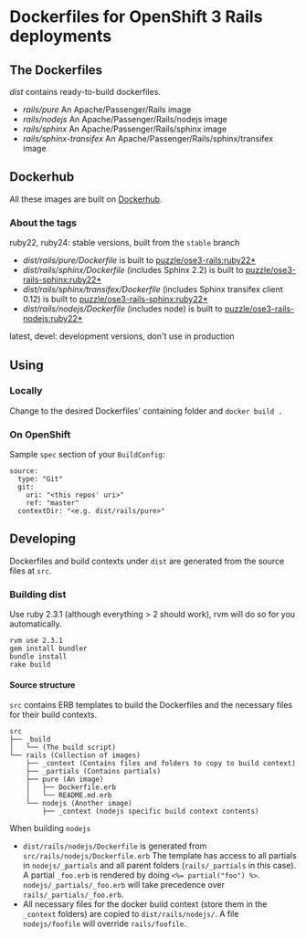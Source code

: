 # Dockerfiles for OpenShift 3 Rails deployments

## The Dockerfiles

_dist_ contains ready-to-build dockerfiles.

* _rails/pure_ An Apache/Passenger/Rails image
* _rails/nodejs_ An Apache/Passenger/Rails/nodejs image
* _rails/sphinx_ An Apache/Passenger/Rails/sphinx image
* _rails/sphinx-transifex_ An Apache/Passenger/Rails/sphinx/transifex image

## Dockerhub

All these images are built on [Dockerhub](https://hub.docker.com/u/puzzle/).

### About the tags

ruby22, ruby24: stable versions, built from the `stable` branch

* _dist/rails/pure/Dockerfile_ is built to [puzzle/ose3-rails:ruby22*](https://hub.docker.com/r/puzzle/ose3-rails)
* _dist/rails/sphinx/Dockerfile_ (includes Sphinx 2.2) is built to [puzzle/ose3-rails-sphinx:ruby22*](https://hub.docker.com/r/puzzle/ose3-rails-sphinx/tags/)
* _dist/rails/sphinx/transifex/Dockerfile_ (includes Sphinx transifex client 0.12) is built to [puzzle/ose3-rails-sphinx:ruby22*](https://hub.docker.com/r/puzzle/ose3-rails-sphinx/tags/)
* _dist/rails/nodejs/Dockerfile_ (includes node) is built to [puzzle/ose3-rails-nodejs:ruby22*](https://hub.docker.com/r/puzzle/ose3-rails-nodejs/tags/)

latest, devel: development versions, don't use in production

## Using

### Locally

Change to the desired Dockerfiles' containing folder and `docker build .`

### On OpenShift

Sample `spec` section of your `BuildConfig`:

    source:
      type: "Git"
      git: 
        uri: "<this repos' uri>"
        ref: "master"
      contextDir: "<e.g. dist/rails/pure>" 

## Developing

Dockerfiles and build contexts under `dist` are generated from the source files at `src`.

### Building dist

Use ruby 2.3.1 (although everything > 2 should work), rvm will do so for you automatically.
 
    rvm use 2.3.1
    gem install bundler
    bundle install
    rake build
    
#### Source structure

`src` contains ERB templates to build the Dockerfiles and the necessary files for their build contexts.

    src
    ├── _build
    │   └── (The build script)
    └── rails (Collection of images)
        ├── _context (Contains files and folders to copy to build context)
        ├── _partials (Contains partials)
        ├── pure (An image)
        │   ├── Dockerfile.erb
        │   └── README.md.erb
        └── nodejs (Another image)
            ├── _context (nodejs specific build context contents)

When building `nodejs`

* `dist/rails/nodejs/Dockerfile` is generated from `src/rails/nodejs/Dockerfile.erb`
  The template has access to all partials in `nodejs/_partials` and all parent folders (`rails/_partials` in this case). A partial `_foo.erb` is rendered by doing `<%= partial("foo") %>`. `nodejs/_partials/_foo.erb` will take precedence over `rails/_partials/_foo.erb`.
* All necessary files for the docker build context (store them in the `_context` folders) are copied to `dist/rails/nodejs/`. A file `nodejs/foofile` will override `rails/foofile`.
